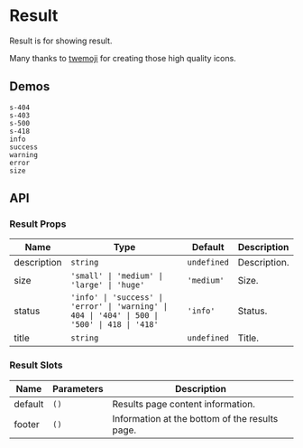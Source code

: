 # Result

Result is for showing result.

Many thanks to [twemoji](https://github.com/twitter/twemoji) for creating those high quality icons.

## Demos

```demo
s-404
s-403
s-500
s-418
info
success
warning
error
size
```

## API

### Result Props

| Name | Type | Default | Description |
| --- | --- | --- | --- |
| description | `string` | `undefined` | Description. |
| size | `'small' \| 'medium' \| 'large' \| 'huge'` | `'medium'` | Size. |
| status | `'info' \| 'success' \| 'error' \| 'warning' \| 404 \| '404' \| 500 \| '500' \| 418 \| '418'` | `'info'` | Status. |
| title | `string` | `undefined` | Title. |

### Result Slots

| Name    | Parameters | Description                                    |
| ------- | ---------- | ---------------------------------------------- |
| default | `()`       | Results page content information.              |
| footer  | `()`       | Information at the bottom of the results page. |
